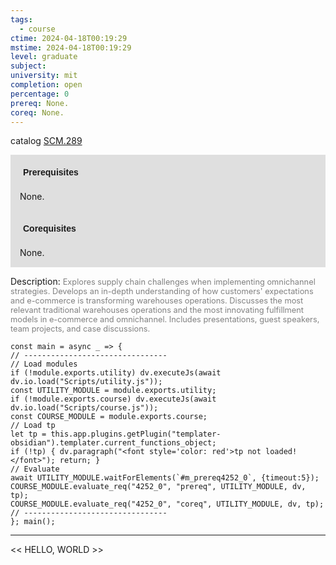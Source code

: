 ```yaml
---
tags:
  - course
ctime: 2024-04-18T00:19:29
mstime: 2024-04-18T00:19:29
level: graduate
subject: 
university: mit
completion: open
percentage: 0
prereq: None.
coreq: None.
---
```


catalog [SCM.289](http://student.mit.edu/catalog/mSCMa.html#SCM.289)

<span style="display: block; padding: 15px; background-color: rgb(100, 100, 100, 0.2);"><font id="m_prereq4252_0" style="display: block; font-family: Arial, sans-serif; font-weight: bold; padding: 5px">Prerequisites</font><br><span id="prereq4252_0">None.</span></span>
<span style="display: block; padding: 15px; background-color: rgb(100, 100, 100, 0.2);"><font id="m_coreq4252_0" style="display: block; font-family: Arial, sans-serif; font-weight: bold; padding: 5px">Corequisites</font><br><span id="coreq4252_0">None.</span></span>

<font style="">Description:</font>
<font style="color: grey; font-size: 0.8rem;">Explores supply chain challenges when implementing omnichannel strategies. Develops an in-depth understanding of how customers' expectations and e-commerce is transforming warehouses operations. Discusses the most relevant traditional warehouses operations and the most innovating fulfillment models in e-commerce and omnichannel. Includes presentations, guest speakers, team projects, and case discussions.</font>

```dataviewjs
const main = async _ => {
// --------------------------------
// Load modules
if (!module.exports.utility) dv.executeJs(await dv.io.load("Scripts/utility.js"));
const UTILITY_MODULE = module.exports.utility;
if (!module.exports.course) dv.executeJs(await dv.io.load("Scripts/course.js"));
const COURSE_MODULE = module.exports.course;
// Load tp
let tp = this.app.plugins.getPlugin("templater-obsidian").templater.current_functions_object;
if (!tp) { dv.paragraph("<font style='color: red'>tp not loaded!</font>"); return; }
// Evaluate
await UTILITY_MODULE.waitForElements(`#m_prereq4252_0`, {timeout:5});
COURSE_MODULE.evaluate_req("4252_0", "prereq", UTILITY_MODULE, dv, tp);
COURSE_MODULE.evaluate_req("4252_0", "coreq", UTILITY_MODULE, dv, tp);
// --------------------------------
}; main();
```

---

<< HELLO, WORLD >>
